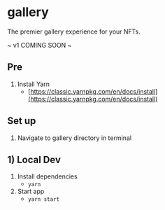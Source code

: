# gallery

The premier gallery experience for your NFTs.

~ v1 COMING SOON ~

## Pre

1. Install Yarn
    - [https://classic.yarnpkg.com/en/docs/install](https://classic.yarnpkg.com/en/docs/install)


## Set up

1. Navigate to gallery directory in terminal

## 1) Local Dev

1. Install dependencies
    - `yarn`
2. Start app
    - `yarn start`
